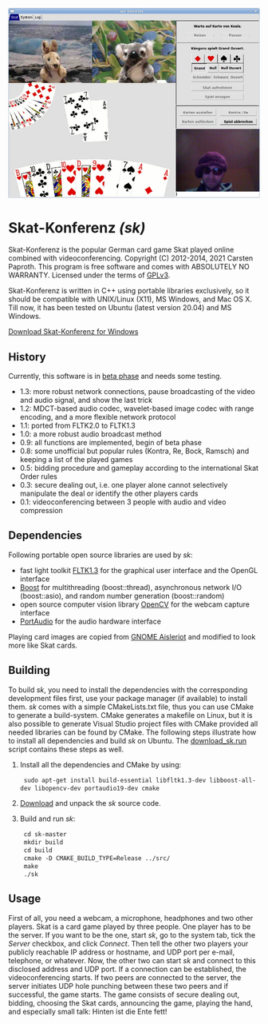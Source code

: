 ![screenshot](https://github.com/cpaproth/sk/raw/master/images/screenshot.jpg)

# Skat-Konferenz *(sk)*

Skat-Konferenz is the popular German card game Skat played online combined with videoconferencing. Copyright (C) 2012-2014, 2021 Carsten Paproth.
This program is free software and comes with ABSOLUTELY NO WARRANTY. Licensed under the terms of [GPLv3](http://www.gnu.org/licenses/).

Skat-Konferenz is written in C++ using portable libraries exclusively, so it should be compatible with UNIX/Linux (X11), MS Windows, and Mac OS X. Till now,
it has been tested on Ubuntu (latest version 20.04) and MS Windows.

[Download Skat-Konferenz for Windows](https://github.com/cpaproth/sk/releases/latest/download/sk_windows.zip)


## History

Currently, this software is in [beta phase](https://github.com/cpaproth/sk/tags) and needs some testing.
* 1.3: more robust network connections, pause broadcasting of the video and audio signal, and show the last trick
* 1.2: MDCT-based audio codec, wavelet-based image codec with range encoding, and a more flexible network protocol
* 1.1: ported from FLTK2.0 to FLTK1.3
* 1.0: a more robust audio broadcast method
* 0.9: all functions are implemented, begin of beta phase
* 0.8: some unofficial but popular rules (Kontra, Re, Bock, Ramsch) and keeping a list of the played games
* 0.5: bidding procedure and gameplay according to the international Skat Order rules
* 0.3: secure dealing out, i.e. one player alone cannot selectively manipulate the deal or identify the other players cards
* 0.1: videoconferencing between 3 people with audio and video compression


## Dependencies

Following portable open source libraries are used by *sk*:
* fast light toolkit [FLTK1.3](http://www.fltk.org) for the graphical user interface and the OpenGL interface
* [Boost](http://www.boost.org) for multithreading (boost::thread), asynchronous network I/O (boost::asio), and random number generation (boost::random)
* open source computer vision library [OpenCV](http://www.opencv.org) for the webcam capture interface
* [PortAudio](http://www.portaudio.com) for the audio hardware interface

Playing card images are copied from [GNOME Aisleriot](https://live.gnome.org/Aisleriot) and modified to look more like Skat cards.


## Building

To build *sk*, you need to install the dependencies with the corresponding development files first, use your package manager (if available) to install them.
*sk* comes with a simple CMakeLists.txt file, thus you can use CMake to generate a build-system. CMake generates a makefile on Linux, but it is also possible to generate Visual Studio project files with CMake provided all needed libraries can be found by CMake.
The following steps illustrate how to install all dependencies and build *sk* on Ubuntu. The [download_sk.run](https://github.com/cpaproth/sk/raw/master/download_sk.run) script contains these steps as well.

1. Install all the dependencies and CMake by using:

        sudo apt-get install build-essential libfltk1.3-dev libboost-all-dev libopencv-dev portaudio19-dev cmake
		
2. [Download](https://github.com/cpaproth/sk/archive/master.zip) and unpack the *sk* source code.
3. Build and run *sk*:

        cd sk-master
        mkdir build
        cd build
        cmake -D CMAKE_BUILD_TYPE=Release ../src/
        make
        ./sk


## Usage

First of all, you need a webcam, a microphone, headphones and two other players.
Skat is a card game played by three people. One player has to be the server. If you want to be the one, start *sk*, go to the system tab, tick the *Server* checkbox, and click *Connect*. Then tell the other two players your publicly reachable IP address or hostname, and UDP port per e-mail, telephone, or whatever.
Now, the other two can start *sk* and connect to this disclosed address and UDP port. If a connection can be established, the videoconferencing starts.
If two peers are connected to the server, the server initiates UDP hole punching between these two peers and if successful, the game starts.
The game consists of secure dealing out, bidding, choosing the Skat cards, announcing the game, playing the hand, and especially small talk: Hinten ist die Ente fett!
